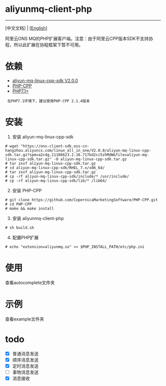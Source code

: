 # aliyunmq-client-php
----------
[中文文档] | [[English]](README.md)


阿里云ONS MQ的PHP扩展客户端。注意：由于阿里云CPP版本SDK不支持协程，所以此扩展在协程框架下暂不可用。

# 依赖

- [aliyun-mq-linux-cpp-sdk V2.0.0](https://ons-client-sdk.oss-cn-hangzhou.aliyuncs.com/linux_all_in_one/V2.0.0/aliyun-mq-linux-cpp-sdk.tar.gz?spm=a2c4g.11186623.2.16.717bd2cc5zhMdW&file=aliyun-mq-linux-cpp-sdk.tar.gz)
- [PHP-CPP](http://www.php-cpp.com/)
- [PHP7.1+](https://www.php.net/)

```
 在PHP7.1环境下，建议使用PHP-CPP 2.1.4版本
```

# 安装

1. 安装 aliyun-mq-linux-cpp-sdk

```
# wget "https://ons-client-sdk.oss-cn-hangzhou.aliyuncs.com/linux_all_in_one/V2.0.0/aliyun-mq-linux-cpp-sdk.tar.gz?spm=a2c4g.11186623.2.16.717bd2cc5zhMdW&file=aliyun-mq-linux-cpp-sdk.tar.gz" -O aliyun-mq-linux-cpp-sdk.tar.gz
# tar zxvf aliyun-mq-linux-cpp-sdk.tar.gz
# cd aliyun-mq-linux-cpp-sdk/RHEL_7.x/x86_64/
# tar zxvf aliyun-mq-linux-cpp-sdk.tar.gz
# cp -rf aliyun-mq-linux-cpp-sdk/include/* /usr/include/
# cp -rf aliyun-mq-linux-cpp-sdk/lib/* /lib64/
```

2. 安装 PHP-CPP

```
# git clone https://github.com/CopernicaMarketingSoftware/PHP-CPP.git
# cd PHP-CPP
# make && make install
```

3. 安装 aliyunmq-client-php

```
# sh build.sh
```

4. 配置PHP扩展

```
# echo "extension=aliyunmq.so" >> $PHP_INSTALL_PATH/etc/php.ini
```

# 使用

查看autocomplete文件夹

# 示例

查看example文件夹

# todo
- [x] 普通消息发送
- [x] 顺序消息发送
- [x] 定时消息发送
- [ ] 事物消息发送
- [x] 消息接收
